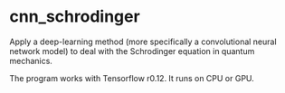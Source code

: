 # cnn_schrodinger
Apply a deep-learning method (more specifically a convolutional neural network model) to deal with the Schrodinger equation in quantum mechanics.

The program works with Tensorflow r0.12. It runs on CPU or GPU.